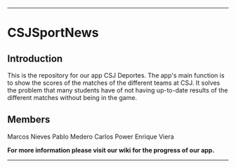 ***
# CSJSportNews

## Introduction

This is the repository for our app CSJ Deportes. The app's main function is to show the scores of the matches of the different teams at CSJ.
It solves the problem that many students have of not having up-to-date results of the different matches without being in the game.

## Members

Marcos Nieves
Pablo Medero
Carlos Power
Enrique Viera

**For more information please visit our wiki for the progress of our app.**
***